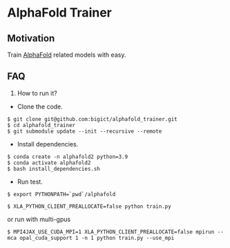 # AlphaFold Trainer

## Motivation
Train [AlphaFold](http://github.com/deepmind/alphafold) related models with easy.

## FAQ
1. How to run it?
  * Clone the code.
  ```
  $ git clone git@github.com:bigict/alphafold_trainer.git
  $ cd alphafold_trainer
  $ git submodule update --init --recursive --remote
  ```
  * Install dependencies.
  ```
  $ conda create -n alphafold2 python=3.9
  $ conda activate alphafold2
  $ bash install_dependencies.sh
  ```
  * Run test.
  ```
  $ export PYTHONPATH=`pwd`/alphafold
  ```
  ```
  $ XLA_PYTHON_CLIENT_PREALLOCATE=false python train.py
  ```
  or run with multi-gpus
  ```
  $ MPI4JAX_USE_CUDA_MPI=1 XLA_PYTHON_CLIENT_PREALLOCATE=false mpirun --mca opal_cuda_support 1 -n 1 python train.py --use_mpi
  ```
